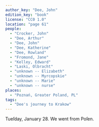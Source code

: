 ```yaml
---
author_key: "Dee, John"
edition_key: "book"
license: "CC0 1.0"
location: "page 61"
people:
  - "Crocker, John"
  - "Dee, Arthur"
  - "Dee, John"
  - "Dee, Katherine"
  - "Dee, Rowland"
  - "Fromond, Jane"
  - "Kelley, Edward"
  - "Laski, Olbracht"
  - "unknown -- Elizabeth"
  - "unknown -- Myrcopskie"
  - "unknown -- Marie"
  - "unknown -- nurse"
places:
  - "Poznań, Greater Poland, PL"
tags:
  - "Dee's journey to Krakow"
---
```

  Tueſday, January 28. We went from Poſen.
